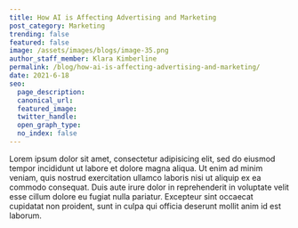 ```yaml
---
title: How AI is Affecting Advertising and Marketing
post_category: Marketing
trending: false
featured: false
image: /assets/images/blogs/image-35.png
author_staff_member: Klara Kimberline
permalink: /blog/how-ai-is-affecting-advertising-and-marketing/
date: 2021-6-18
seo:
  page_description:
  canonical_url:
  featured_image: 
  twitter_handle:
  open_graph_type:
  no_index: false
---
```


Lorem ipsum dolor sit amet, consectetur adipisicing elit, sed do eiusmod tempor incididunt ut labore et dolore magna aliqua. Ut enim ad minim veniam, quis nostrud exercitation ullamco laboris nisi ut aliquip ex ea commodo consequat. Duis aute irure dolor in reprehenderit in voluptate velit esse cillum dolore eu fugiat nulla pariatur. Excepteur sint occaecat cupidatat non proident, sunt in culpa qui officia deserunt mollit anim id est laborum.

